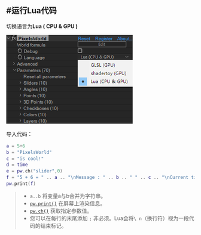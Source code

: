 #运行Lua代码
---

切换语言为**Lua ( CPU & GPU )**


![LuaMode](LuaMode.png)


导入代码： 
```lua:hello.lua
a = 5+6
b = "PixelsWorld"
c = "is cool!"
d = time
e = pw.ch("slider",0)
f = "5 + 6 = " .. a .. "\nMessage : " .. b .. " " .. c .. "\nCurrent time is : " .. d .. " (s)\nValue of slider0 is : " .. e
pw.print(f)
```

> - ``` a..b ``` 将变量a与b合并为字符串。
> - [```pw.print()```](report.md) 在屏幕上渲染信息。
> - [```pw.ch()```](ch.md) 获取指定参数值。
> - 您可以在每行的末尾添加 ```;``` 非必须。Lua会将`\ n`（换行符）视为一段代码的结束标记。

